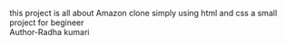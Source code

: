 this project is all about Amazon clone simply using html and css 
a small project for begineer
<br>
Author-Radha kumari
